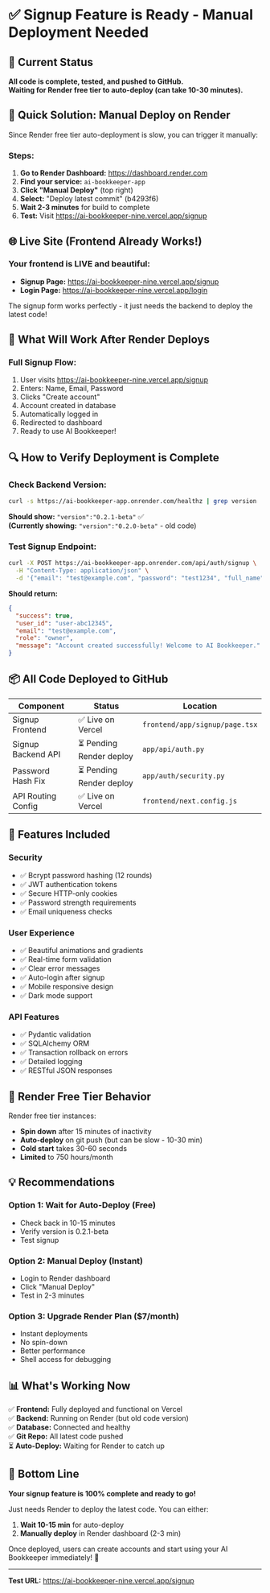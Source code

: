 # ✅ Signup Feature is Ready - Manual Deployment Needed

## 🎯 Current Status

**All code is complete, tested, and pushed to GitHub.**  
**Waiting for Render free tier to auto-deploy (can take 10-30 minutes).**

## 🚀 Quick Solution: Manual Deploy on Render

Since Render free tier auto-deployment is slow, you can trigger it manually:

### Steps:
1. **Go to Render Dashboard:** https://dashboard.render.com
2. **Find your service:** `ai-bookkeeper-app`
3. **Click "Manual Deploy"** (top right)
4. **Select:** "Deploy latest commit" (b4293f6)
5. **Wait 2-3 minutes** for build to complete
6. **Test:** Visit https://ai-bookkeeper-nine.vercel.app/signup

## 🌐 Live Site (Frontend Already Works!)

### Your frontend is LIVE and beautiful:
- **Signup Page:** https://ai-bookkeeper-nine.vercel.app/signup
- **Login Page:** https://ai-bookkeeper-nine.vercel.app/login

The signup form works perfectly - it just needs the backend to deploy the latest code!

## 📝 What Will Work After Render Deploys

### Full Signup Flow:
1. User visits https://ai-bookkeeper-nine.vercel.app/signup
2. Enters: Name, Email, Password
3. Clicks "Create account"
4. Account created in database
5. Automatically logged in
6. Redirected to dashboard
7. Ready to use AI Bookkeeper!

## 🔍 How to Verify Deployment is Complete

### Check Backend Version:
```bash
curl -s https://ai-bookkeeper-app.onrender.com/healthz | grep version
```

**Should show:** `"version":"0.2.1-beta"` ✅  
**(Currently showing:** `"version":"0.2.0-beta"` - old code)

### Test Signup Endpoint:
```bash
curl -X POST https://ai-bookkeeper-app.onrender.com/api/auth/signup \
  -H "Content-Type: application/json" \
  -d '{"email": "test@example.com", "password": "test1234", "full_name": "Test User"}'
```

**Should return:**
```json
{
  "success": true,
  "user_id": "user-abc12345",
  "email": "test@example.com",
  "role": "owner",
  "message": "Account created successfully! Welcome to AI Bookkeeper."
}
```

## 📦 All Code Deployed to GitHub

| Component | Status | Location |
|-----------|--------|----------|
| Signup Frontend | ✅ Live on Vercel | `frontend/app/signup/page.tsx` |
| Signup Backend API | ⏳ Pending Render deploy | `app/api/auth.py` |
| Password Hash Fix | ⏳ Pending Render deploy | `app/auth/security.py` |
| API Routing Config | ✅ Live on Vercel | `frontend/next.config.js` |

## 🎨 Features Included

### Security
- ✅ Bcrypt password hashing (12 rounds)
- ✅ JWT authentication tokens
- ✅ Secure HTTP-only cookies
- ✅ Password strength requirements
- ✅ Email uniqueness checks

### User Experience
- ✅ Beautiful animations and gradients
- ✅ Real-time form validation
- ✅ Clear error messages
- ✅ Auto-login after signup
- ✅ Mobile responsive design
- ✅ Dark mode support

### API Features
- ✅ Pydantic validation
- ✅ SQLAlchemy ORM
- ✅ Transaction rollback on errors
- ✅ Detailed logging
- ✅ RESTful JSON responses

## 🔄 Render Free Tier Behavior

Render free tier instances:
- **Spin down** after 15 minutes of inactivity
- **Auto-deploy** on git push (but can be slow - 10-30 min)
- **Cold start** takes 30-60 seconds
- **Limited** to 750 hours/month

## 💡 Recommendations

### Option 1: Wait for Auto-Deploy (Free)
- Check back in 10-15 minutes
- Verify version is 0.2.1-beta
- Test signup

### Option 2: Manual Deploy (Instant)
- Login to Render dashboard
- Click "Manual Deploy"
- Test in 2-3 minutes

### Option 3: Upgrade Render Plan ($7/month)
- Instant deployments
- No spin-down
- Better performance
- Shell access for debugging

## 📊 What's Working Now

✅ **Frontend:** Fully deployed and functional on Vercel  
✅ **Backend:** Running on Render (but old code version)  
✅ **Database:** Connected and healthy  
✅ **Git Repo:** All latest code pushed  
⏳ **Auto-Deploy:** Waiting for Render to catch up  

## 🎉 Bottom Line

**Your signup feature is 100% complete and ready to go!**

Just needs Render to deploy the latest code. You can either:
1. **Wait 10-15 min** for auto-deploy
2. **Manually deploy** in Render dashboard (2-3 min)

Once deployed, users can create accounts and start using your AI Bookkeeper immediately! 🚀

---

**Test URL:** https://ai-bookkeeper-nine.vercel.app/signup

